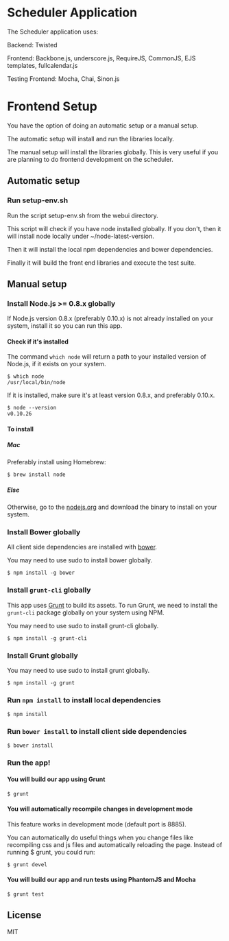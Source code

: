 # Scheduler Application

The Scheduler application uses:

Backend: Twisted 

Frontend: Backbone.js, underscore.js, RequireJS, CommonJS, EJS templates, fullcalendar.js

Testing Frontend: Mocha, Chai, Sinon.js

# Frontend Setup

You have the option of doing an automatic setup or a manual setup.

The automatic setup will install and run the libraries locally.

The manual setup will install the libraries globally.  This is very useful if you are planning to do frontend development on the scheduler.

## Automatic setup

### Run setup-env.sh

Run the script setup-env.sh from the webui directory.

This script will check if you have node installed globally.  If you don't, then it will install node locally under ~/node-latest-version.

Then it will install the local npm dependencies and bower dependencies.

Finally it will build the front end libraries and execute the test suite.

## Manual setup

### Install Node.js >= 0.8.x globally

If Node.js version 0.8.x (preferably 0.10.x) is not already installed on your system, install it so you can run this app.

#### Check if it's installed

The command `which node` will return a path to your installed version of Node.js, if it exists on your system.

    $ which node
    /usr/local/bin/node

If it is installed, make sure it's at least version 0.8.x, and preferably 0.10.x.

    $ node --version
    v0.10.26

#### To install

##### Mac

Preferably install using Homebrew:

    $ brew install node

##### Else

Otherwise, go to the [nodejs.org](http://nodejs.org/) and download the binary to install on your system.

### Install Bower globally

All client side dependencies are installed with
[bower](http://twitter.github.com/bower).

You may need to use sudo to install bower globally.

    $ npm install -g bower

### Install `grunt-cli` globally

This app uses [Grunt](http://gruntjs.com/) to build its assets. To run Grunt, we need to install the `grunt-cli` package globally on your system using NPM.


You may need to use sudo to install grunt-cli globally.

    $ npm install -g grunt-cli

### Install Grunt globally

You may need to use sudo to install grunt globally.

    $ npm install -g grunt

### Run `npm install` to install local dependencies

    $ npm install

### Run `bower install` to install client side dependencies

    $ bower install

### Run the app!

#### You will build our app using Grunt

    $ grunt

#### You will automatically recompile changes in development mode

This feature works in development mode (default port is 8885).

You can automatically do useful things when you change files like recompiling css and js files and automatically reloading the page.  Instead of running $ grunt, you could run:

    $ grunt devel

#### You will build our app and run tests using PhantomJS and Mocha

    $ grunt test

## License

MIT